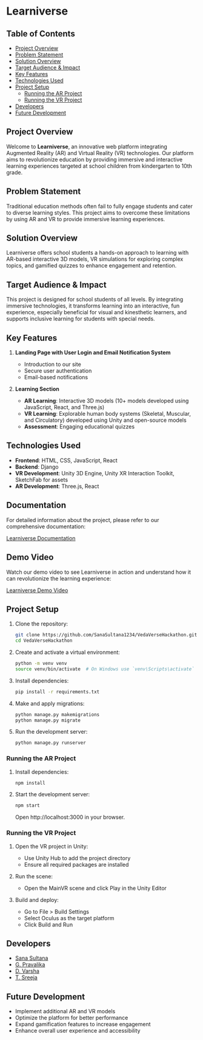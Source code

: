 # Learniverse

## Table of Contents
- [Project Overview](#project-overview)
- [Problem Statement](#problem-statement)
- [Solution Overview](#solution-overview)
- [Target Audience & Impact](#target-audience--impact)
- [Key Features](#key-features)
- [Technologies Used](#technologies-used)
- [Project Setup](#project-setup)
  - [Running the AR Project](#running-the-ar-project)
  - [Running the VR Project](#running-the-vr-project)
- [Developers](#developers)
- [Future Development](#future-development)

## Project Overview

Welcome to **Learniverse**, an innovative web platform integrating Augmented Reality (AR) and Virtual Reality (VR) technologies. Our platform aims to revolutionize education by providing immersive and interactive learning experiences targeted at school children from kindergarten to 10th grade.

## Problem Statement

Traditional education methods often fail to fully engage students and cater to diverse learning styles. This project aims to overcome these limitations by using AR and VR to provide immersive learning experiences.

## Solution Overview

Learniverse offers school students a hands-on approach to learning with AR-based interactive 3D models, VR simulations for exploring complex topics, and gamified quizzes to enhance engagement and retention.

## Target Audience & Impact

This project is designed for school students of all levels. By integrating immersive technologies, it transforms learning into an interactive, fun experience, especially beneficial for visual and kinesthetic learners, and supports inclusive learning for students with special needs.

## Key Features

1. **Landing Page with User Login and Email Notification System**
   - Introduction to our site
   - Secure user authentication
   - Email-based notifications

2. **Learning Section**
   - **AR Learning**: Interactive 3D models (10+ models developed using JavaScript, React, and Three.js)
   - **VR Learning**: Explorable human body systems (Skeletal, Muscular, and Circulatory) developed using Unity and open-source models
   - **Assessment**: Engaging educational quizzes

## Technologies Used

- **Frontend**: HTML, CSS, JavaScript, React
- **Backend**: Django
- **VR Development**: Unity 3D Engine, Unity XR Interaction Toolkit, SketchFab for assets
- **AR Development**: Three.js, React

## Documentation

For detailed information about the project, please refer to our comprehensive documentation:

[Learniverse Documentation](https://drive.google.com/file/d/1Nvdd4nTZDWvN9cqkKEKy6nejGLZfFh7I/view)

## Demo Video

Watch our demo video to see Learniverse in action and understand how it can revolutionize the learning experience:

[Learniverse Demo Video](https://www.youtube.com/watch?v=Lg-R_b08B84)


## Project Setup

1. Clone the repository:
   ```bash
   git clone https://github.com/SanaSultana1234/VedaVerseHackathon.git
   cd VedaVerseHackathon
   ```

2. Create and activate a virtual environment:
   ```bash
   python -m venv venv
   source venv/bin/activate  # On Windows use `venv\Scripts\activate`
   ```

3. Install dependencies:
   ```bash
   pip install -r requirements.txt
   ```

4. Make and apply migrations:
   ```bash
   python manage.py makemigrations
   python manage.py migrate
   ```

5. Run the development server:
   ```bash
   python manage.py runserver
   ```

### Running the AR Project

1. Install dependencies:
   ```bash
   npm install
   ```

2. Start the development server:
   ```bash
   npm start
   ```
   Open http://localhost:3000 in your browser.

### Running the VR Project

1. Open the VR project in Unity:
   - Use Unity Hub to add the project directory
   - Ensure all required packages are installed

2. Run the scene:
   - Open the MainVR scene and click Play in the Unity Editor

3. Build and deploy:
   - Go to File > Build Settings
   - Select Oculus as the target platform
   - Click Build and Run

## Developers

- [Sana Sultana](https://www.linkedin.com/in/sanasultana004/)
- [G. Pravalika](https://www.linkedin.com/in/pravalika-g/)
- [D. Varsha](https://www.linkedin.com/in/varsha-dumpala-a83652251/)
- [T. Sreeja](https://www.linkedin.com/in/sreeja-t-283620229/)

## Future Development

- Implement additional AR and VR models
- Optimize the platform for better performance
- Expand gamification features to increase engagement
- Enhance overall user experience and accessibility

